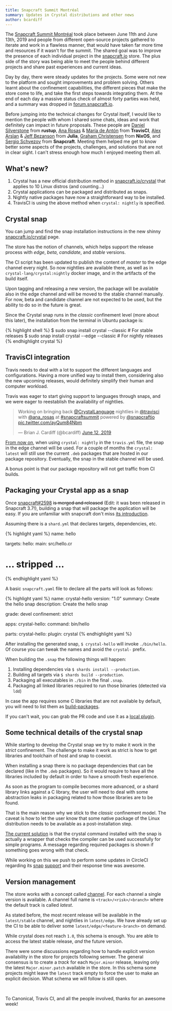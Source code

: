 ```yaml
---
title: Snapcraft Summit Montréal
summary: Updates in Crystal distributions and other news
author: bcardiff
---
```


The [Snapcraft Summit Montréal](https://snapcraft.io/blog/snapcraft-summit-montreal) took place between June 11th and June 13th, 2019 and people from different open-source projects gathered to iterate and work in a flawless manner, that would have taken far more time and resources if it wasn't for the summit. The shared goal was to improve the presence of each individual project in the [snapcraft.io](https://snapcraft.io) store. The plus side of the story was being able to meet the people behind different projects and share past experiences and current ideas.

Day by day, there were steady updates for the projects. Some were not new to the platform and sought improvements and problem solving. Others learnt about the confinement capabilities, the different pieces that make the store come to life, and take the first steps towards integrating them. At the end of each day a massive status check of almost forty parties was held, and a summary was dropped in [forum.snapcraft.io](https://forum.snapcraft.io/t/snapcraft-summit-montreal-2019-day-1-2-3/11763).

Before jumping into the technical changes for Crystal itself, I would like to mention the people with whom I shared some chats, ideas and work that definitely can impact in future proposals. These people are [Daniel Silverstone](https://twitter.com/dsilverstone) from **rustup**, [Ana Rosas](https://twitter.com/ana_rosas) & [María de Antón](https://twitter.com/amalulla) from **TravisCI**, [Alex Arslan](https://github.com/ararslan) & [Jeff Bezanson](https://twitter.com/jeffbezanson) from **Julia**, [Graham Christensen](https://twitter.com/grhmc) from  **NixOS**, and [Sergio Schvezov](https://twitter.com/sergiusens) from **Snapcraft**. Meeting them helped me get to know better some aspects of the projects, challenges, and solutions that are not in clear sight. I can't stress enough how much I enjoyed meeting them all.

## What's new?

1. Crystal has a new official distribution method in [snapcraft.io/crystal](https://snapcraft.io/crystal) that applies to 10 Linux distros (and counting...)
2. Crystal applications can be packaged and distributed as snaps.
3. Nightly native packages have now a straightforward way to be installed.
4. TravisCI is using the above method when `crystal: nightly` is specified.

## Crystal snap

You can jump and find the snap installation instructions in the new shinny [snapcraft.io/crystal](https://snapcraft.io/crystal) page.

The store has the notion of channels, which helps support the release process with *edge*, *beta*, *candidate*, and *stable* versions.

The CI script has been updated to publish the content of *master* to the edge channel every night. So now nightlies are available there, as well as in `crystal-lang/crystal:nightly` docker image, and in the artifacts of the build itself.

Upon tagging and releasing a new version, the package will be available also in the edge channel and will be moved to the stable channel manually. For now, beta and candidate channel are not expected to be used, but the ability to do so in the future is great.

Since the Crystal snap runs in the *classic* confinement level (more about this later), the installation from the terminal in Ubuntu package is:

<div class="code_section">{% highlight shell %}
$ sudo snap install crystal --classic        # For stable releases
$ sudo snap install crystal --edge --classic # For nightly releases
{% endhighlight crystal %}</div>

## TravisCI integration

Travis needs to deal with a lot to support the different languages and configurations. Having a more unified way to install them, considering also the new upcoming releases, would definitely simplify their human and computer workload.

Travis was eager to start giving support to languages through snaps, and we were eager to reestablish the availability of nightlies.

<blockquote class="twitter-tweet"><p lang="en" dir="ltr">Working on bringing back <a href="https://twitter.com/CrystalLanguage?ref_src=twsrc%5Etfw">@CrystalLanguage</a> nightlies in <a href="https://twitter.com/travisci?ref_src=twsrc%5Etfw">@travisci</a> with <a href="https://twitter.com/ana_rosas?ref_src=twsrc%5Etfw">@ana_rosas</a> at <a href="https://twitter.com/hashtag/snapcraftsummit?src=hash&amp;ref_src=twsrc%5Etfw">#snapcraftsummit</a> powered by <a href="https://twitter.com/snapcraftio?ref_src=twsrc%5Etfw">@snapcraftio</a> <a href="https://t.co/ayQum84Nbm">pic.twitter.com/ayQum84Nbm</a></p>&mdash; Brian J. Cardiff (@bcardiff) <a href="https://twitter.com/bcardiff/status/1138905956933414912?ref_src=twsrc%5Etfw">June 12, 2019</a></blockquote> <script async src="https://platform.twitter.com/widgets.js" charset="utf-8"></script>

[From now on](https://changelog.travis-ci.com/crystal-nightlies-support-105460), when using `crystal: nightly` in the `travis.yml` file, the snap in the edge channel will be used. For a couple of months the `crystal: latest` will still use the current `.deb` packages that are hosted in our package repository. Eventually, the snap in the stable channel will be used.

A bonus point is that our package repository will not get traffic from CI builds.

## Packaging your Crystal app as a snap

Once [snapcraft#2598](https://github.com/snapcore/snapcraft/pull/2598) ~~is merged and released~~ (Edit: it was been released in Snapcraft 3.7!), building a snap that will package the application will be easy. If you are unfamiliar with snapcraft don't miss [its introduction](https://snapcraft.io/blog/introduction-to-snapcraft).

Assuming there is a `shard.yml` that declares targets, dependencies, etc.

<div class="code_section">{% highlight yaml %}
name: hello

targets:
  hello:
    main: src/hello.cr

# ... stripped ...
{% endhighlight yaml %}</div>

A basic `snapcraft.yaml` file to declare all the parts will look as follows:

<div class="code_section">{% highlight yaml %}
name: crystal-hello
version: "1.0"
summary: Create the hello snap
description: Create the hello snap

grade: devel
confinement: strict

apps:
  crystal-hello:
    command: bin/hello

parts:
  crystal-hello:
    plugin: crystal
{% endhighlight yaml %}</div>

After installing the generated snap, `$ crystal-hello` will invoke `./bin/hello`. Of course you can tweak the names and avoid the `crystal-` prefix.

When building the `.snap` the following things will happen:

1. Installing dependencies via `$ shards install --production`.
2. Building all targets via `$ shards build --production`.
3. Packaging all executables in `./bin` in the final `.snap`.
4. Packaging all linked libraries required to run those binaries (detected via `ldd`)

In case the app requires some C libraries that are not available by default, you will need to list them as [build-packages](https://docs.snapcraft.io/t/build-and-staging-dependencies/11451).

If you can't wait, you can grab the PR code and use it as a [local plugin](https://docs.snapcraft.io/writing-local-plugins).

## Some technical details of the crystal snap

While starting to develop the Crystal snap we try to make it work in the *strict* confinement. The challenge to make it work as strict is how to get libraries and toolchain of host and snap to coexist.

When installing a snap there is no package dependencies that can be declared (like in the `.deb` packages). So it would require to have all the libraries included by default in order to have a smooth fresh experience.

As soon as the program to compile becomes more advanced, or a shard library links against a C library, the user will need to deal with some abstraction leaks in packaging related to how those libraries are to be found.

That is the main reason why we stick to the *classic* confinement model. The caveat is how to let the user know that some native package of the Linux distribution needs to be available as a post-installation step.

[The current solution](https://github.com/crystal-lang/distribution-scripts/pull/39) is that the crystal command installed with the snap is actually a wrapper that checks the compiler can be used successfully for simple programs. A message regarding required packages is shown if something goes wrong with that check.

While working on this we push to perform some updates in CircleCI regarding its [snap](https://github.com/cibuilds/snapcraft/issues/1) [support](https://github.com/circleci/circleci-docs/pull/3441) and their response time was awesome.

## Version management

The store works with a concept called [channel](https://docs.snapcraft.io/channels). For each channel a single version is available. A channel full name is `<track>/<risk>/<branch>` where the default track is called *latest*.

As stated before, the most recent release will be available in the `latest/stable` channel, and nightlies in `latest/edge`. We have already set up the CI to be able to deliver some `latest/edge/<feature-branch>` on demand.

While crystal does not reach `1.0`, this schema is enough. You are able to access the latest stable release, _and_ the future version.

There were some discussions regarding how to handle explicit version availability in the store for projects following semver. The general consensus is to create a *track* for each `Major.minor` release, leaving only the latest `Major.minor.patch` available in the store. In this schema some projects might leave the `latest` track empty to force the user to make an explicit decision. What schema we will follow is still open.

<br/>

To Canonical, Travis CI, and all the people involved, thanks for an awesome week!
